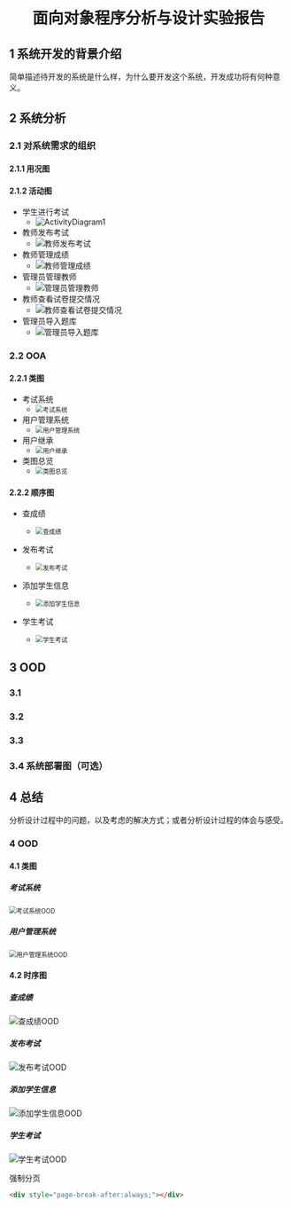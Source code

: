 

<h1 align = "center">面向对象程序分析与设计实验报告</h1>

## 1	系统开发的背景介绍

简单描述待开发的系统是什么样，为什么要开发这个系统，开发成功将有何种意义。



## 2	系统分析

### 2.1	对系统需求的组织

#### 2.1.1	用况图

#### 2.1.2	活动图

* 学生进行考试
  * ![ActivityDiagram1](https://gitee.com/savona/MyImageBed/raw/master/img/20201121223045.png)
* 教师发布考试
  * ![教师发布考试](https://gitee.com/savona/MyImageBed/raw/master/img/20201121223219.png)
* 教师管理成绩
  * ![教师管理成绩](https://gitee.com/savona/MyImageBed/raw/master/img/20201121223248.png)
* 管理员管理教师
  * ![管理员管理教师](https://gitee.com/savona/MyImageBed/raw/master/img/20201121223313.png)
* 教师查看试卷提交情况
  * ![教师查看试卷提交情况](https://gitee.com/savona/MyImageBed/raw/master/img/20201121223337.png)
* 管理员导入题库
  * ![管理员导入题库](https://gitee.com/savona/MyImageBed/raw/master/img/20201121223402.png)



### 2.2	OOA

#### 2.2.1	类图

* 考试系统
  * <img src="https://gitee.com/savona/MyImageBed/raw/master/img/20201117210015.png" alt="考试系统" style="zoom: 80%;" />
* 用户管理系统
  * <img src="https://gitee.com/savona/MyImageBed/raw/master/img/20201117210224.png" alt="用户管理系统" style="zoom: 80%;" />
* 用户继承
  * <img src="https://gitee.com/savona/MyImageBed/raw/master/img/20201117210306.png" alt="用户继承" style="zoom:80%;" />
* 类图总览
  * <img src="https://gitee.com/savona/MyImageBed/raw/master/img/20201117211528.png" alt="类图总览" style="zoom:80%;" />



#### 2.2.2	顺序图

* 查成绩

  * <img src="https://gitee.com/savona/MyImageBed/raw/master/img/20201117212032.png" alt="查成绩" style="zoom:80%;" />

* 发布考试

  * <img src="https://gitee.com/savona/MyImageBed/raw/master/img/20201117212429.png" alt="发布考试" style="zoom:80%;" />

* 添加学生信息

  * <img src="https://gitee.com/savona/MyImageBed/raw/master/img/20201117212439.png" alt="添加学生信息" style="zoom:80%;" />

* 学生考试

  * <img src="https://gitee.com/savona/MyImageBed/raw/master/img/20201117212452.png" alt="学生考试" style="zoom:80%;" />

  



## 3	OOD

### 3.1

### 3.2

### 3.3

### 3.4	系统部署图（可选）





## 4	总结

分析设计过程中的问题，以及考虑的解决方式；或者分析设计过程的体会与感受。





### 4	OOD

#### 4.1	类图

##### 	考试系统

<img src="https://gitee.com/savona/MyImageBed/raw/master/img/20201117213009.png" alt="考试系统OOD" style="zoom:80%;" />

<div style="page-break-after:always;"></div>

##### 	用户管理系统

<img src="https://gitee.com/savona/MyImageBed/raw/master/img/20201117213138.png" alt="用户管理系统OOD" style="zoom:80%;" />

<div style="page-break-after:always;"></div>

#### 4.2	时序图

##### 	查成绩

![查成绩OOD](https://gitee.com/savona/MyImageBed/raw/master/img/20201117213702.png)



<div style="page-break-after:always;"></div>

##### 	发布考试

![发布考试OOD](https://gitee.com/savona/MyImageBed/raw/master/img/20201117213711.png)



<div style="page-break-after:always;"></div>

##### 	添加学生信息

![添加学生信息OOD](https://gitee.com/savona/MyImageBed/raw/master/img/20201117213717.png)



<div style="page-break-after:always;"></div>

##### 	学生考试

![学生考试OOD](https://gitee.com/savona/MyImageBed/raw/master/img/20201117213721.png)



强制分页

```html
<div style="page-break-after:always;"></div>
```

